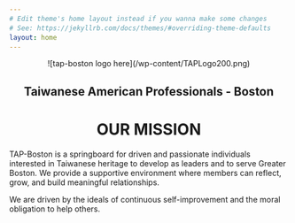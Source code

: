 ```yaml
---
# Edit theme's home layout instead if you wanna make some changes
# See: https://jekyllrb.com/docs/themes/#overriding-theme-defaults
layout: home
---
```

<center>
  ![tap-boston logo here](/wp-content/TAPLogo200.png)
  <h2>Taiwanese American Professionals - Boston</h2>
  <h1>OUR MISSION</h1>
</center>

<p style="text-align: center;">

TAP-Boston is a springboard for driven and passionate individuals interested in Taiwanese heritage to develop as leaders and to serve Greater Boston. We provide a supportive environment where members can reflect, grow, and build meaningful relationships.

We are driven by the ideals of continuous self-improvement and the moral obligation to help others.
